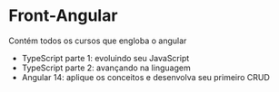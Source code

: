 # Front-Angular
Contém todos os cursos que engloba o angular
- TypeScript parte 1: evoluindo seu JavaScript
- TypeScript parte 2: avançando na linguagem
- Angular 14: aplique os conceitos e desenvolva seu primeiro CRUD
